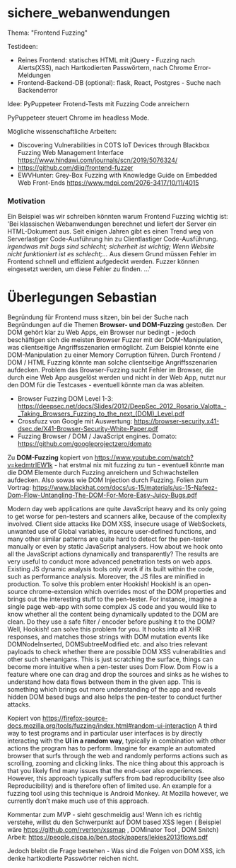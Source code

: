 # sichere_webanwendungen

Thema: "Frontend Fuzzing"

Testideen: 
- Reines Frontend: statisches HTML mit jQuery - Fuzzing nach Alerts(XSS), nach Hartkodierten Passwörtern, nach Chrome Error-Meldungen
- Frontend-Backend-DB (optional): flask, React, Postgres - Suche nach Backenderror

Idee: PyPuppeteer Frotend-Tests mit Fuzzing Code anreichern

PyPuppeteer steuert Chrome im headless Mode.

Mögliche wissenschaftliche Arbeiten:
- Discovering Vulnerabilities in COTS IoT Devices through Blackbox Fuzzing Web Management Interface https://www.hindawi.com/journals/scn/2019/5076324/
- https://github.com/diiq/frontend-fuzzer
- EWVHunter: Grey-Box Fuzzing with Knowledge Guide on Embedded Web Front-Ends https://www.mdpi.com/2076-3417/10/11/4015

### Motivation

Ein Beispiel was wir schreiben könnten warum Frontend Fuzzing wichtig ist: 'Bei klassischen Webanwendungen berechnet und liefert der Server ein HTML-Dokument aus. Seit einigen Jahren gibt es einen Trend weg von Serverlastiger Code-Ausführung hin zu Clientlastiger Code-Ausführung. *irgendwas mit bugs sind schlecht; sicherheit ist wichtig; Wenn Website nicht funktioniert ist es schlecht;...* Aus diesem Grund müssen Fehler im Frontend schnell und effizient aufgedeckt werden. Fuzzer können eingesetzt werden, um diese Fehler zu finden. ...'

# Überlegungen Sebastian

Begründung für Frontend muss sitzen, bin bei der Suche nach Begründungen auf die Themen <b>Browser- und DOM-Fuzzing</b> gestoßen. Der DOM gehört klar zu Web Apps, ein Browser nur bedingt - jedoch beschäftigen sich die meisten Browser Fuzzer mit der DOM-Manipulation, was clientseitige Angriffsszenarien ermöglicht. Zum Beispiel könnte eine DOM-Manipulation zu einer Memory Corruption führen. Durch Frontend / DOM / HTML Fuzzing könnte man solche clientseitige Angriffsszenarien aufdecken. Problem das Browser-Fuzzing sucht Fehler im Browser, die durch eine Web App ausgelöst werden und nicht in der Web App, nutzt nur den DOM für die Testcases - eventuell könnte man da was ableiten. 

- Browser Fuzzing DOM Level 1-3: https://deepsec.net/docs/Slides/2012/DeepSec_2012_Rosario_Valotta_-_Taking_Browsers_Fuzzing_to_the_next_(DOM)_Level.pdf
- Crossfuzz von Google mit Auswertung: https://browser-security.x41-dsec.de/X41-Browser-Security-White-Paper.pdf
- Fuzzing Browser / DOM / JavaScript engines. Domato: https://github.com/googleprojectzero/domato

Zu <b>DOM-Fuzzing</b> kopiert von https://www.youtube.com/watch?v=kedmtrIEW1k - hat erstmal nix mit fuzzing zu tun - eventuell könnte man die DOM Elemente durch Fuzzing anreichern und Schwachstellen aufdecken. Also sowas wie DOM Injection durch Fuzzing.
Folien zum Vortrag: https://www.blackhat.com/docs/us-15/materials/us-15-Nafeez-Dom-Flow-Untangling-The-DOM-For-More-Easy-Juicy-Bugs.pdf

Modern day web applications are quite JavaScript heavy and its only going to get worse for pen-testers and scanners alike, because of the complexity involved. Client side attacks like DOM XSS, insecure usage of WebSockets, unwanted use of Global variables, insecure user-defined functions, and many other similar patterns are quite hard to detect for the pen-tester manually or even by static JavaScript analysers.
How about we hook onto all the JavaScript actions dynamically and transparently? The results are very useful to conduct more advanced penetration tests on web apps. Existing JS dynamic analysis tools only work if its built within the code, such as performance analysis. Moreover, the JS files are minified in production. To solve this problem enter Hookish!
Hookish! is an open-source chrome-extension which overrides most of the DOM properties and brings out the interesting stuff to the pen-tester. For instance, imagine a single page web-app with some complex JS code and you would like to know whether all the content being dynamically updated to the DOM are clean. Do they use a safe filter / encoder before pushing it to the DOM? Well, Hookish! can solve this problem for you. It hooks into all XHR responses, and matches those strings with DOM mutation events like DOMNodeInserted, DOMSubtreeModified etc. and also tries relevant payloads to check whether there are possible DOM XSS vulnerabilities and other such shenanigans. This is just scratching the surface, things can become more intuitive when a pen-tester uses Dom Flow.
Dom Flow is a feature where one can drag and drop the sources and sinks as he wishes to understand how data flows between them in the given app. This is something which brings out more understanding of the app and reveals hidden DOM based bugs and also helps the pen-tester to conduct further attacks.


Kopiert von https://firefox-source-docs.mozilla.org/tools/fuzzing/index.html#random-ui-interaction
A third way to test programs and in particular user interfaces is by directly interacting with the <b>UI in a random way</b>, typically in combination with other actions the program has to perform. Imagine for example an automated browser that surfs through the web and randomly performs actions such as scrolling, zooming and clicking links. The nice thing about this approach is that you likely find many issues that the end-user also experiences. However, this approach typically suffers from bad reproducibility (see also Reproducibility) and is therefore often of limited use. An example for a fuzzing tool using this technique is Android Monkey. At Mozilla however, we currently don’t make much use of this approach.

Kommentar zum MVP - sieht geschmeidig aus! Wenn ich es richtig verstehe, willst du den Schwerpunkt auf DOM based XSS legen ( Beispiel wäre https://github.com/rverton/xssmap , DOMinator Tool , DOM Snitch) Arbeit: https://people.cispa.io/ben.stock/papers/lekies2013flows.pdf

Jedoch bleibt die Frage bestehen - Was sind die Folgen von DOM XSS, ich denke hartkodierte Passwörter reichen nicht.





